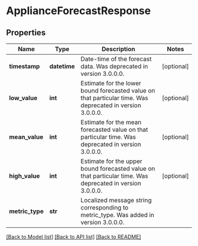 # ApplianceForecastResponse

## Properties
Name | Type | Description | Notes
------------ | ------------- | ------------- | -------------
**timestamp** | **datetime** | Date-time of the forecast data. Was deprecated in version 3.0.0.0. | [optional] 
**low_value** | **int** | Estimate for the lower bound forecasted value on that particular time. Was deprecated in version 3.0.0.0. | [optional] 
**mean_value** | **int** | Estimate for the mean forecasted value on that particular time. Was deprecated in version 3.0.0.0. | [optional] 
**high_value** | **int** | Estimate for the upper bound forecasted value on that particular time. Was deprecated in version 3.0.0.0. | [optional] 
**metric_type** | **str** | Localized message string corresponding to metric_type. Was added in version 3.0.0.0. | 

[[Back to Model list]](../README.md#documentation-for-models) [[Back to API list]](../README.md#documentation-for-api-endpoints) [[Back to README]](../README.md)


